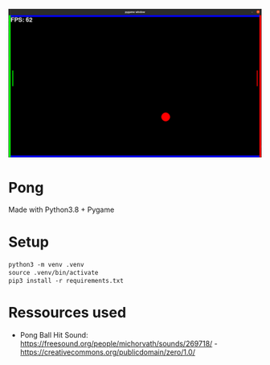 ![Pong](https://raw.githubusercontent.com/Fabian-Heinrich/pong/main/.readme/pong.png)

# Pong

Made with Python3.8 + Pygame

# Setup

```console
python3 -m venv .venv
source .venv/bin/activate
pip3 install -r requirements.txt
```

# Ressources used

- Pong Ball Hit Sound: https://freesound.org/people/michorvath/sounds/269718/ - https://creativecommons.org/publicdomain/zero/1.0/